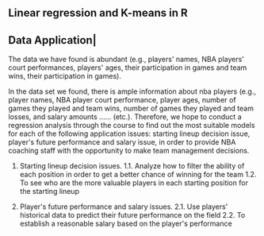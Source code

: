 ## Linear regression and K-means in R

Data Application| 
--
<p>The data we have found is abundant (e.g., players' names, NBA players' court performances, players' ages, their participation in games and team wins, their participation in games).<br>

In the data set we found, there is ample information about nba players (e.g., player names, NBA player court performance, player ages, number of games they played and team wins, number of games they played and team losses, and salary amounts ...... (etc.). Therefore, we hope to conduct a regression analysis through the course to find out the most suitable models for each of the following application issues: starting lineup decision issue, player's future performance and salary issue, in order to provide NBA coaching staff with the opportunity to make team management decisions.</p>

1. Starting lineup decision issues.
   1.1. Analyze how to filter the ability of each position in order to get a better chance of winning for the team
   1.2. To see who are the more valuable players in each starting position for the starting lineup

2. Player's future performance and salary issues.
   2.1. Use players' historical data to predict their future performance on the field
   2.2. To establish a reasonable salary based on the player's performance

